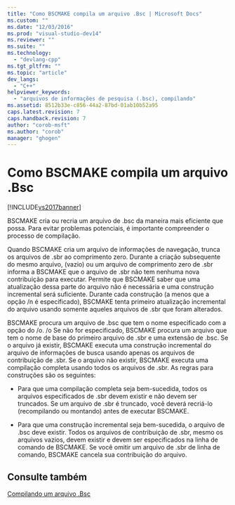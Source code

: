 ```yaml
---
title: "Como BSCMAKE compila um arquivo .Bsc | Microsoft Docs"
ms.custom: ""
ms.date: "12/03/2016"
ms.prod: "visual-studio-dev14"
ms.reviewer: ""
ms.suite: ""
ms.technology: 
  - "devlang-cpp"
ms.tgt_pltfrm: ""
ms.topic: "article"
dev_langs: 
  - "C++"
helpviewer_keywords: 
  - "arquivos de informações de pesquisa (.bsc), compilando"
ms.assetid: 8512b33e-c856-44a2-87bd-01ab10b52a95
caps.latest.revision: 7
caps.handback.revision: 7
author: "corob-msft"
ms.author: "corob"
manager: "ghogen"
---
```

# Como BSCMAKE compila um arquivo .Bsc
[!INCLUDE[vs2017banner](../../assembler/inline/includes/vs2017banner.md)]

BSCMAKE cria ou recria um arquivo de .bsc da maneira mais eficiente que possa.  Para evitar problemas potenciais, é importante compreender o processo de compilação.  
  
 Quando BSCMAKE cria um arquivo de informações de navegação, trunca os arquivos de .sbr ao comprimento zero.  Durante a criação subsequente do mesmo arquivo, \(vazio\) ou um arquivo de comprimento zero de .sbr informa a BSCMAKE que o arquivo de .sbr não tem nenhuma nova contribuição para executar.  Permite que BSCMAKE saber que uma atualização dessa parte do arquivo não é necessária e uma construção incremental será suficiente.  Durante cada construção \(a menos que a opção \/n é especificado\), BSCMAKE tenta primeiro atualização incremental do arquivo usando somente aqueles arquivos de .sbr que foram alterados.  
  
 BSCMAKE procura um arquivo de .bsc que tem o nome especificado com a opção do \/o.  \/o Se não for especificado, BSCMAKE procura um arquivo que tem o nome de base do primeiro arquivo de .sbr e uma extensão de .bsc.  Se o arquivo já existir, BSCMAKE executa uma construção incremental do arquivo de informações de busca usando apenas os arquivos de contribuição de .sbr.  Se o arquivo não existir, BSCMAKE executa uma compilação completa usando todos os arquivos de .sbr.  As regras para construções são os seguintes:  
  
-   Para que uma compilação completa seja bem\-sucedida, todos os arquivos especificados de .sbr devem existir e não devem ser truncados.  Se um arquivo de .sbr é truncado, você deverá recriá\-lo \(recompilando ou montando\) antes de executar BSCMAKE.  
  
-   Para que uma construção incremental seja bem\-sucedida, o arquivo de .bsc deve existir.  Todos os arquivos de contribuição de .sbr, mesmo os arquivos vazios, devem existir e devem ser especificados na linha de comando de BSCMAKE.  Se você omitir um arquivo de .sbr de linha de comando, BSCMAKE cancela sua contribuição do arquivo.  
  
## Consulte também  
 [Compilando um arquivo .Bsc](../../build/reference/building-a-dot-bsc-file.md)